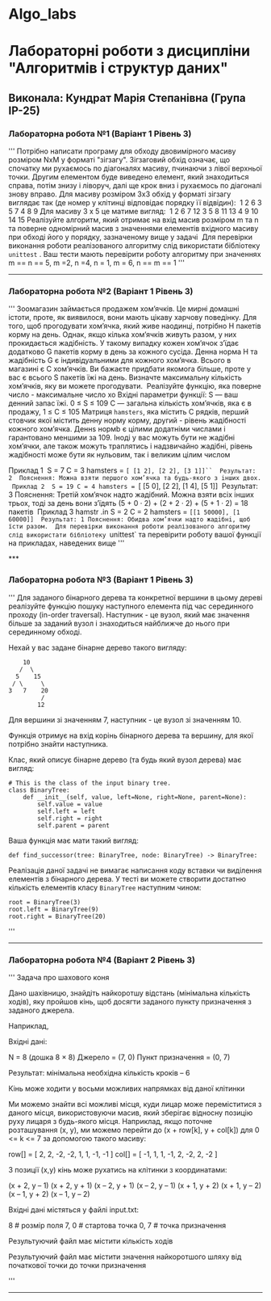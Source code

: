 # Algo_labs
# Лабораторні роботи з дисципліни "Алгоритмів і структур даних"

## Виконала: Кундрат Марія Степанівна (Група ІР-25)

### Лабораторна робота №1 (Варіант 1 Рівень 3)

'''
Потрібно написати програму для обходу двовимірного масиву розміром NxM у форматі "зігзагу". Зігзаговий обхід означає, що спочатку ми рухаємось по діагоналях масиву, пчинаючи з лівої верхньої точки.  Другим елементом буде виведено елемент, який знаходиться справа, потім  знизу і ліворуч, далі ще крок вниз і рухаємось по діагоналі знову вправо. Для масиву розміром 3x3 обхід у форматі зігзагу виглядає так (де номер у клітинці відповідає порядку її відвідин):
​
1 2 6
3 5 7
4 8 9
​
Для масиву 3 х 5 це матиме вигляд:
​
1  2  6   7  12
3  5  8  11  13
4  9  10 14 15
​
Реалізуйте алгоритм, який отримає на вхід масив розміром m та n та поверне одномірний масив з значеннями елементів вхідного масиву при обході його у порядку, зазначеному вище у задачі
​
Для перевірки виконання роботи реалізованого алгоритму слід використати бібліотеку `unittest` . Ваш тести мають перевірити роботу алгоритму при значеннях m == n == 5, m =2, n =4, n = 1, m = 6, n == m == 1
'''

***

### Лабораторна робота №2 (Варіант 1 Рівень 3)

'''
Зоомагазин займається продажем хом’ячкiв. Це мирнi домашнi iстоти, проте, як виявилося, вони мають цiкаву харчову поведiнку.
Для того, щоб прогодувати хом’ячка, який живе наодинцi, потрiбно H пакетiв корму на день. Однак, якщо кiлька хом’ячкiв живуть разом, у них прокидається жадiбнiсть.
У такому випадку кожен хом’ячок з’їдає додатково G пакетiв корму в день за кожного сусiда. Денна норма H та жадiбнiсть G є iндивiдуальними для кожного хом’ячка.
Всього в магазинi є C хом’ячкiв. Ви бажаєте придбати якомога бiльше, проте у вас є всього S пакетiв їжi на день. Визначте максимальну кiлькiсть хом’ячкiв, яку ви
можете прогодувати.
​
Реалізуйте функцію, яка поверне число - максимальне число хо
Вхідні параметри функції:
S — ваш денний запас їжi. 0 ≤ S ≤ 109
C — загальна кiлькiсть хом’ячкiв, яка є в продажу, 1 ≤ C ≤ 105
Матриця `hamsters`, яка містить С рядків, перший стовчик якої містить денну норму корму, другий - рiвень жадiбностi кожного хом’ячка. Деннs нормb є цілими додатніми числами і гарантовано меншими за 109. Іноді у вас можуть бути не жадібні хом’ячки, але також можуть траплятись і надзвичайно жадібні, рівень жадібності може бути як нульовим, так і великим цілим числом

Приклад 1
​
S = 7
C = 3
hamsters = `[ [1 2], [2 2], [3 1]]``
​
Результат:
2
​
Пояснення: Можна взяти першого хом’ячка та будь-якого з iнших двох.
​
Приклад 2
​
S = 19
C = 4
hamsters = `[ [5 0], [2 2], [1 4], [5 1]]
​
Результат:
3
Пояснення: Третiй хом’ячок надто жадiбний. Можна взяти всiх iнших трьох, тодi
за день вони з’їдять (5 + 0 · 2) + (2 + 2 · 2) + (5 + 1 · 2) = 18 пакетiв
​
Приклад 3
hamstr .in
S = 2
C = 2
hamsters = `[[1 50000], [1 60000]]
​
Результат:
1
Пояснення: Обидва хом’ячки надто жадiбнi, щоб їсти разом.
​
Для перевірки виконання роботи реалізованого алгоритму слід використати бібліотеку `unittest` та перевірити роботу вашої функції на прикладах, наведених вище
'''

***​

### Лабораторна робота №3 (Варіант 1 Рівень 3)

'''
Для заданого бінарного дерева та конкретної вершини в цьому дереві реалізуйте функцію пошуку наступного елемента під час серединного проходу (in-order traversal). Наступник - це вузол, який має значення більше за заданий вузол і знаходиться найближче до нього при серединному обході.

Нехай у вас задане бінарне дерево такого вигляду:
```
    10
   /  \
  5    15
 / \     \
3   7    20
         /
        12

```
Для вершини зі значенням 7, наступник - це вузол зі значенням 10.

Функція отримує на вхід корінь бінарного дерева та вершину, для якої потрібно знайти наступника.

Клас, який описує бінарне дерево (та будь який вузол дерева) має вигляд:
```
# This is the class of the input binary tree.
class BinaryTree:
    def __init__(self, value, left=None, right=None, parent=None):
        self.value = value
        self.left = left
        self.right = right
        self.parent = parent
```

Ваша функція має мати такий вигляд:

```
def find_successor(tree: BinaryTree, node: BinaryTree) -> BinaryTree:
```

Реалізація даної задачі не вимагає написання коду вставки чи виділення елементів з бінарного дерева. У тесті ви можете створити достатню кількість елементів класу `BinaryTree` наступним чином:

```
root = BinaryTree(3)
root.left = BinaryTree(9)
root.right = BinaryTree(20)
```
'''

***

### Лабораторна робота №4 (Варіант 2 Рівень 3)

'''
Задача про шахового коня 

Дано шахівницю, знайдіть найкоротшу відстань (мінімальна кількість ходів), яку пройшов кінь, щоб досягти заданого пункту призначення з заданого джерела.

Наприклад,

Вхідні дані:
 
N = 8 (дошка 8 × 8)
Джерело = (7, 0)
Пункт призначення = (0, 7)
 
Результат: мінімальна необхідна кількість кроків – 6

Кінь може ходити у восьми можливих напрямках від даної клітинки

Ми можемо знайти всі можливі місця, куди лицар може переміститися з даного місця, використовуючи масив, який зберігає відносну позицію руху лицаря з будь-якого місця. Наприклад, якщо поточне розташування (x, y), ми можемо перейти до (x + row[k], y + col[k]) для 0 <= k <= 7 за допомогою такого масиву:

row[] = [ 2, 2, -2, -2, 1, 1, -1, -1 ]
col[] = [ -1, 1, 1, -1, 2, -2, 2, -2 ]

З позиції (x,y) кінь може рухатись на клітинки з координатами:

(x + 2, y – 1)
(x + 2, y + 1)
(x – 2, y + 1)
(x – 2, y – 1)
(x + 1, y + 2)
(x + 1, y – 2)
(x – 1, y + 2)
(x – 1, y – 2)

Вхідні дані містяться у файлі input.txt:
 
8	# розмір поля
7, 0	# стартова точка
0, 7     # точка призначення

Результуючий файл має містити кількість ходів

Результуючий файл має містити значення найкоротшого шляху від початкової точки до точки призначення

'''

***
